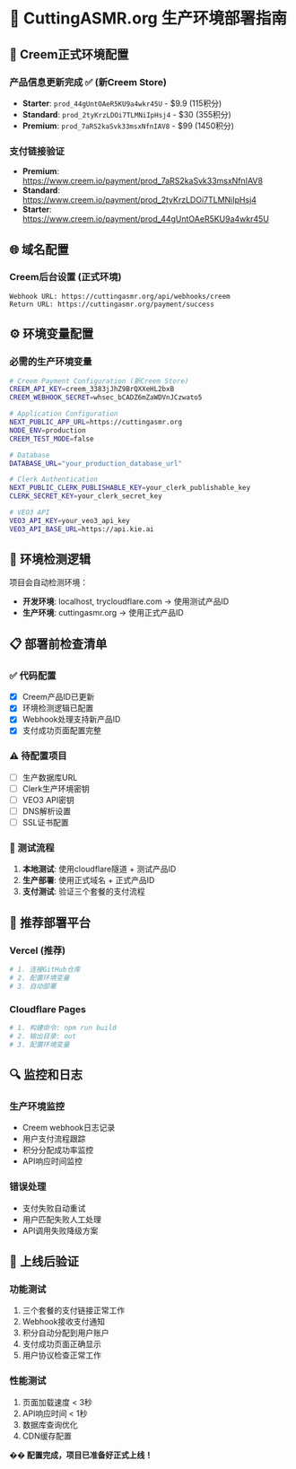 # 🚀 CuttingASMR.org 生产环境部署指南

## 🔑 Creem正式环境配置

### 产品信息更新完成 ✅ (新Creem Store)
- **Starter**: `prod_44gUntOAeR5KU9a4wkr45U` - $9.9 (115积分)
- **Standard**: `prod_2tyKrzLDOi7TLMNiIpHsj4` - $30 (355积分)  
- **Premium**: `prod_7aRS2kaSvk33msxNfnIAV8` - $99 (1450积分)

### 支付链接验证
- **Premium**: https://www.creem.io/payment/prod_7aRS2kaSvk33msxNfnIAV8
- **Standard**: https://www.creem.io/payment/prod_2tyKrzLDOi7TLMNiIpHsj4
- **Starter**: https://www.creem.io/payment/prod_44gUntOAeR5KU9a4wkr45U

## 🌐 域名配置

### Creem后台设置 (正式环境)
```
Webhook URL: https://cuttingasmr.org/api/webhooks/creem
Return URL: https://cuttingasmr.org/payment/success
```

## ⚙️ 环境变量配置

### 必需的生产环境变量
```bash
# Creem Payment Configuration (新Creem Store)
CREEM_API_KEY=creem_3383jJhZ9BrQXXeHL2bxB
CREEM_WEBHOOK_SECRET=whsec_bCADZ6mZaWDVnJCzwato5

# Application Configuration
NEXT_PUBLIC_APP_URL=https://cuttingasmr.org
NODE_ENV=production
CREEM_TEST_MODE=false

# Database
DATABASE_URL="your_production_database_url"

# Clerk Authentication
NEXT_PUBLIC_CLERK_PUBLISHABLE_KEY=your_clerk_publishable_key
CLERK_SECRET_KEY=your_clerk_secret_key

# VEO3 API
VEO3_API_KEY=your_veo3_api_key
VEO3_API_BASE_URL=https://api.kie.ai
```

## 🔄 环境检测逻辑

项目会自动检测环境：
- **开发环境**: localhost, trycloudflare.com → 使用测试产品ID
- **生产环境**: cuttingasmr.org → 使用正式产品ID

## 📋 部署前检查清单

### ✅ 代码配置
- [x] Creem产品ID已更新
- [x] 环境检测逻辑已配置
- [x] Webhook处理支持新产品ID
- [x] 支付成功页面配置完整

### ⚠️ 待配置项目
- [ ] 生产数据库URL
- [ ] Clerk生产环境密钥
- [ ] VEO3 API密钥
- [ ] DNS解析设置
- [ ] SSL证书配置

### 🧪 测试流程
1. **本地测试**: 使用cloudflare隧道 + 测试产品ID
2. **生产部署**: 使用正式域名 + 正式产品ID
3. **支付测试**: 验证三个套餐的支付流程

## 🚀 推荐部署平台

### Vercel (推荐)
```bash
# 1. 连接GitHub仓库
# 2. 配置环境变量
# 3. 自动部署
```

### Cloudflare Pages
```bash
# 1. 构建命令: npm run build
# 2. 输出目录: out
# 3. 配置环境变量
```

## 🔍 监控和日志

### 生产环境监控
- Creem webhook日志记录
- 用户支付流程跟踪
- 积分分配成功率监控
- API响应时间监控

### 错误处理
- 支付失败自动重试
- 用户匹配失败人工处理
- API调用失败降级方案

## 🎯 上线后验证

### 功能测试
1. 三个套餐的支付链接正常工作
2. Webhook接收支付通知
3. 积分自动分配到用户账户
4. 支付成功页面正确显示
5. 用户协议检查正常工作

### 性能测试
1. 页面加载速度 < 3秒
2. API响应时间 < 1秒
3. 数据库查询优化
4. CDN缓存配置

**�� 配置完成，项目已准备好正式上线！** 
